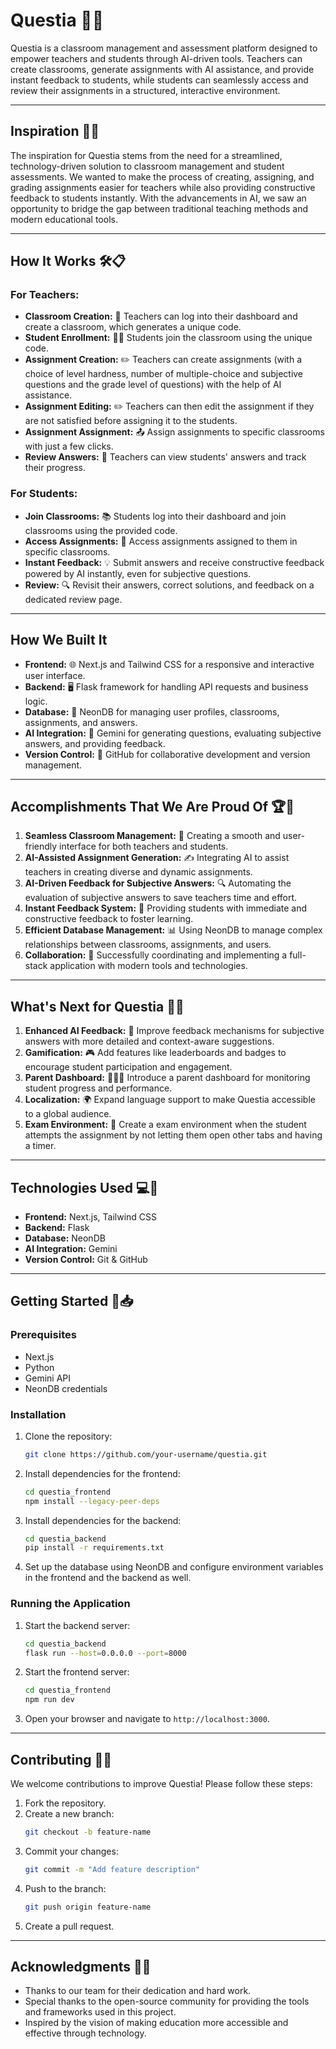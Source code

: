 # Questia 📘✨

Questia is a classroom management and assessment platform designed to empower teachers and students through AI-driven tools. Teachers can create classrooms, generate assignments with AI assistance, and provide instant feedback to students, while students can seamlessly access and review their assignments in a structured, interactive environment.

---

## Inspiration 🌟💡

The inspiration for Questia stems from the need for a streamlined, technology-driven solution to classroom management and student assessments. We wanted to make the process of creating, assigning, and grading assignments easier for teachers while also providing constructive feedback to students instantly. With the advancements in AI, we saw an opportunity to bridge the gap between traditional teaching methods and modern educational tools.

---

## How It Works 🛠️📋

### For Teachers:
- **Classroom Creation:** 🏫 Teachers can log into their dashboard and create a classroom, which generates a unique code.
- **Student Enrollment:** 🧑‍🎓 Students join the classroom using the unique code.
- **Assignment Creation:** ✏️ Teachers can create assignments (with a choice of level hardness, number of multiple-choice and subjective questions and the grade level of questions) with the help of AI assistance.
- **Assignment Editing:** ✏️ Teachers can then edit the assignment if they are not satisfied before assigning it to the students.
- **Assignment Assignment:** 📤 Assign assignments to specific classrooms with just a few clicks.
- **Review Answers:** 📝 Teachers can view students' answers and track their progress.

### For Students:
- **Join Classrooms:** 📚 Students log into their dashboard and join classrooms using the provided code.
- **Access Assignments:** 📑 Access assignments assigned to them in specific classrooms.
- **Instant Feedback:** 💡 Submit answers and receive constructive feedback powered by AI instantly, even for subjective questions.
- **Review:** 🔍 Revisit their answers, correct solutions, and feedback on a dedicated review page.

---

## How We Built It

- **Frontend:** 🌐 Next.js and Tailwind CSS for a responsive and interactive user interface.
- **Backend:** 🖥️ Flask framework for handling API requests and business logic.
- **Database:** 💾 NeonDB for managing user profiles, classrooms, assignments, and answers.
- **AI Integration:** 🤖 Gemini for generating questions, evaluating subjective answers, and providing feedback.
- **Version Control:** 🔄 GitHub for collaborative development and version management.

---

## Accomplishments That We Are Proud Of 🏆🎉

1. **Seamless Classroom Management:** 🌟 Creating a smooth and user-friendly interface for both teachers and students.
2. **AI-Assisted Assignment Generation:** ✍️ Integrating AI to assist teachers in creating diverse and dynamic assignments.
3. **AI-Driven Feedback for Subjective Answers:** 🔍 Automating the evaluation of subjective answers to save teachers time and effort.
4. **Instant Feedback System:** 🚀 Providing students with immediate and constructive feedback to foster learning.
5. **Efficient Database Management:** 📊 Using NeonDB to manage complex relationships between classrooms, assignments, and users.
6. **Collaboration:** 🤝 Successfully coordinating and implementing a full-stack application with modern tools and technologies.

---

## What's Next for Questia 🔮🚀

1. **Enhanced AI Feedback:** 🧠 Improve feedback mechanisms for subjective answers with more detailed and context-aware suggestions.
2. **Gamification:** 🎮 Add features like leaderboards and badges to encourage student participation and engagement.
3. **Parent Dashboard:** 🧑‍👩‍👦 Introduce a parent dashboard for monitoring student progress and performance.
4. **Localization:** 🌍 Expand language support to make Questia accessible to a global audience.
5. **Exam Environment:** 📑 Create a exam environment when the student attempts the assignment by not letting them open other tabs and having a timer.

---

## Technologies Used 💻🔧

- **Frontend:** Next.js, Tailwind CSS
- **Backend:** Flask
- **Database:** NeonDB
- **AI Integration:** Gemini
- **Version Control:** Git & GitHub

---

## Getting Started 🚀📥

### Prerequisites
- Next.js
- Python
- Gemini API
- NeonDB credentials

### Installation
1. Clone the repository:
   ```bash
   git clone https://github.com/your-username/questia.git
   ```
2. Install dependencies for the frontend:
   ```bash
   cd questia_frontend
   npm install --legacy-peer-deps
   ```
3. Install dependencies for the backend:
   ```bash
   cd questia_backend
   pip install -r requirements.txt
   ```
4. Set up the database using NeonDB and configure environment variables in the frontend and the backend as well.

### Running the Application
1. Start the backend server:
   ```bash
   cd questia_backend
   flask run --host=0.0.0.0 --port=8000
   ```
2. Start the frontend server:
   ```bash
   cd questia_frontend
   npm run dev
   ```
3. Open your browser and navigate to `http://localhost:3000`.

---

## Contributing 🤝🌟

We welcome contributions to improve Questia! Please follow these steps:
1. Fork the repository.
2. Create a new branch:
   ```bash
   git checkout -b feature-name
   ```
3. Commit your changes:
   ```bash
   git commit -m "Add feature description"
   ```
4. Push to the branch:
   ```bash
   git push origin feature-name
   ```
5. Create a pull request.

---

## Acknowledgments  🙏🌟

- Thanks to our team for their dedication and hard work.
- Special thanks to the open-source community for providing the tools and frameworks used in this project.
- Inspired by the vision of making education more accessible and effective through technology.

